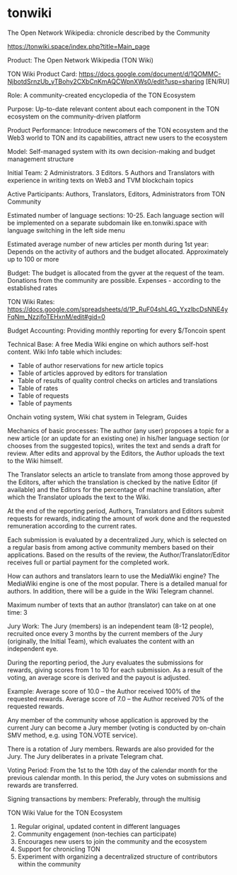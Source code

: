 # tonwiki
The Open Network Wikipedia: chronicle described by the Community

https://tonwiki.space/index.php?title=Main_page

Product:
The Open Network Wikipedia (TON Wiki) 

TON Wiki Product Card: https://docs.google.com/document/d/1QOMMC-NjbotdSrnzUb_yTBohy2CXbCnKmAQCWpnXWs0/edit?usp=sharing [EN/RU]

Role:
A community-created encyclopedia of the TON Ecosystem

Purpose:
Up-to-date relevant content about each component in the TON ecosystem on the community-driven platform

Product Performance:
Introduce newcomers of the TON ecosystem and the Web3 world to TON and its capabilities, attract new users to the ecosystem

Model:
Self-managed system with its own decision-making and budget management structure

Initial Team:
2 Administrators. 3 Editors. 5 Authors and Translators with experience in writing texts on Web3 and TVM blockchain topics

Active Participants:
Authors, Translators, Editors, Administrators from TON Community

Estimated number of language sections:
10-25. Each language section will be implemented on a separate subdomain like en.tonwiki.space with language switching in the left side menu

Estimated average number of new articles per month during 1st year:
Depends on the activity of authors and the budget allocated. Approximately up to 100 or more

Budget:
The budget is allocated from the gyver at the request of the team. Donations from the community are possible. Expenses - according to the established rates

TON Wiki Rates: https://docs.google.com/spreadsheets/d/1P_RuF04shL4G_YxzlbcDsNNE4yFqNm_NzzjfoTEHxnM/edit#gid=0

Budget Accounting:
Providing monthly reporting for every $/Toncoin spent

Technical Base:
A free Media Wiki engine on which authors self-host content. Wiki Info table which includes: 
- Table of author reservations for new article topics
- Table of articles approved by editors for translation
- Table of results of quality control checks on articles and translations
- Table of rates
- Table of requests
- Table of payments

Onchain voting system, Wiki chat system in Telegram, Guides

Mechanics of basic processes:
The author (any user) proposes a topic for a new article (or an update for an existing one) in his/her language section (or chooses from the suggested topics), writes the text and sends a draft for review. After edits and approval by the Editors, the Author uploads the text to the Wiki himself. 

The Translator selects an article to translate from among those approved by the Editors, after which the translation is checked by the native Editor (if available) and the Editors for the percentage of machine translation, after which the Translator uploads the text to the Wiki.

At the end of the reporting period, Authors, Translators and Editors submit requests for rewards, indicating the amount of work done and the requested remuneration according to the current rates.

Each submission is evaluated by a decentralized Jury, which is selected on a regular basis from among active community members based on their applications. Based on the results of the review, the Author/Translator/Editor receives full or partial payment for the completed work.

How can authors and translators learn to use the MediaWiki engine?
The MediaWiki engine is one of the most popular. There is a detailed manual for authors. In addition, there will be a guide in the Wiki Telegram channel. 

Maximum number of texts that an author (translator) can take on at one time: 3

Jury Work:
The Jury (members) is an independent team (8-12 people), recruited once every 3 months by the current members of the Jury (originally, the Initial Team), which evaluates the content with an independent eye. 

During the reporting period, the Jury evaluates the submissions for rewards, giving scores from 1 to 10 for each submission. As a result of the voting, an average score is derived and the payout is adjusted.

Example:
Average score of 10.0 – the Author received 100% of the requested rewards. 
Average score of 7.0 – the Author received 70% of the requested rewards.

Any member of the community whose application is approved by the current Jury can become a Jury member (voting is conducted by on-chain SMV method, e.g. using TON.VOTE service).

There is a rotation of Jury members. Rewards are also provided for the Jury. The Jury deliberates in a private Telegram chat.

Voting Period:
From the 1st to the 10th day of the calendar month for the previous calendar month. In this period, the Jury votes on submissions and rewards are transferred.

Signing transactions by members:
Preferably, through the multisig

TON Wiki Value for the TON Ecosystem
1) Regular original, updated content in different languages
2) Community engagement (non-techies can participate)
3) Encourages new users to join the community and the ecosystem
4) Support for chronicling TON
5) Experiment with organizing a decentralized structure of contributors within the community



